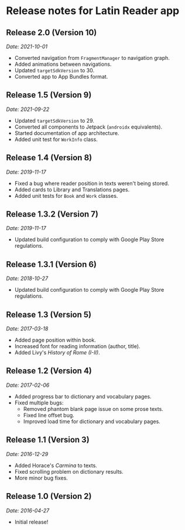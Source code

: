 # Release notes for Latin Reader app

## Release 2.0 (Version 10)

_Date: 2021-10-01_

* Converted navigation from `FragmentManager` to navigation graph.
* Added animations between navigations.
* Updated `targetSdkVersion` to 30.
* Converted app to App Bundles format.

## Release 1.5 (Version 9)

_Date: 2021-09-22_

* Updated `targetSdkVersion` to 29.
* Converted all components to Jetpack (`androidx` equivalents).
* Started documentation of app architecture.
* Added unit test for `WorkInfo` class.

## Release 1.4 (Version 8)

_Date: 2019-11-17_

* Fixed a bug where reader position in texts weren't being stored.
* Added cards to Library and Translations pages.
* Added unit tests for `Book` and `Work` classes.

## Release 1.3.2 (Version 7)

_Date: 2019-11-17_

* Updated build configuration to comply with Google Play Store regulations.

## Release 1.3.1 (Version 6)

_Date: 2018-10-27_

* Updated build configuration to comply with Google Play Store regulations.

## Release 1.3 (Version 5)

_Date: 2017-03-18_

* Added page position within book.
* Increased font for reading information (author, title).
* Added Livy's _History of Rome (I-II)_.

## Release 1.2 (Version 4)

_Date: 2017-02-06_

* Added progress bar to dictionary and vocabulary pages.
* Fixed multiple bugs:
  - Removed phantom blank page issue on some prose texts.
  - Fixed line offset bug.
  - Improved load time for dictionary and vocabulary pages.

## Release 1.1 (Version 3)

_Date: 2016-12-29_

* Added Horace's _Carmina_ to texts.
* Fixed scrolling problem on dictionary results.
* More minor bug fixes.

## Release 1.0 (Version 2)

_Date: 2016-04-27_

* Initial release!